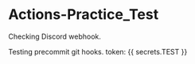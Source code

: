 # Actions-Practice_Test

Checking Discord webhook.

Testing precommit git hooks.
token: {{ secrets.TEST }}
